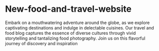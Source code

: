# New-food-and-travel-website
Embark on a mouthwatering adventure around the globe, as we explore captivating destinations and indulge in delectable cuisines. Our travel and food blog captures the essence of diverse cultures through vivid storytelling and tantalizing food photography. Join us on this flavorful journey of discovery and inspiration
